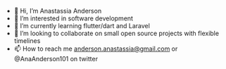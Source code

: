 - 👋 Hi, I’m Anastassia Anderson
- 👀 I’m interested in software development
- 🌱 I’m currently learning flutter/dart and Laravel
- 💞️ I’m looking to collaborate on small open source projects with flexible timelines
- 📫 How to reach me anderson.anastassia@gmail.com or @AnaAnderson101 on twitter

<!---
AnastassiaA/AnastassiaA is a ✨ special ✨ repository because its `README.md` (this file) appears on your GitHub profile.
You can click the Preview link to take a look at your changes.
--->
